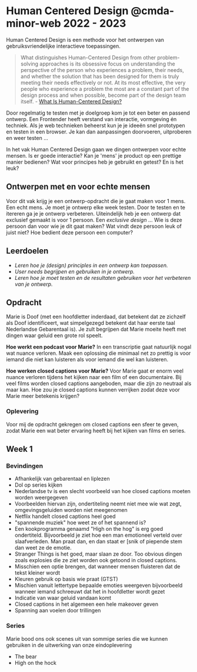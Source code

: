 # Human Centered Design @cmda-minor-web 2022 - 2023

Human Centered Design is een  methode voor het ontwerpen van gebruiksvriendelijke interactieve toepassingen.

> What distinguishes Human-Centered Design from other problem-solving approaches is its obsessive focus on understanding the perspective of the person who experiences a problem, their needs, and whether the solution that has been designed for them is truly meeting their needs effectively or not. At its most effective, the very people who experience a problem the most are a constant part of the design process and when possible, become part of the design team itself. - [What Is Human-Centered Design?](https://medium.com/dc-design/what-is-human-centered-design-6711c09e2779)

Door regelmatig te testen met je doelgroep kom je tot een beter en passend ontwerp. 
Een Frontender heeft verstand van interactie, vormgeving én techniek. 
Als je web technieken beheerst kun je je ideeën snel prototypen en testen in een browser. Je kan dan aanpassingen doorvoeren, uitproberen en weer testen ...
        
In het vak Human Centered Design gaan we dingen ontwerpen voor echte mensen. 
Is er goede interactie? Kan je 'mens' je product op een prettige manier bedienen? 
Wat voor principes heb je gebruikt en getest? En is het leuk?

## Ontwerpen met en voor echte mensen

Voor dit vak krijg je een ontwerp-opdracht die je gaat maken voor 1 mens. 
Een echt mens. 
Je moet je ontwerp elke week testen. 
Door te testen en te itereren ga je je ontwerp verbeteren. 
Uiteindelijk heb je een ontwerp dat exclusief gemaakt is voor 1 persoon. 
Een _exclusive design_ ... 
Wie is deze persoon dan voor wie je dit gaat maken? 
Wat vindt deze persoon leuk of juist niet? 
Hoe bedient deze persoon een computer?

## Leerdoelen

- _Leren hoe je (design) principles in een ontwerp kan toepassen._
- _User needs begrijpen en gebruiken in je ontwerp._
- _Leren hoe je moet testen en de resultaten gebruiken voor het verbeteren van je ontwerp._

## Opdracht
Marie is Doof (met een hoofdletter inderdaad, dat betekent dat ze zichzelf als Doof identificeert, wat simpelgezegd betekent dat haar eerste taal Nederlandse Gebarentaal is). Je zult begrijpen dat Marie moeite heeft met dingen waar geluid een grote rol speelt.

**Hoe werkt een podcast voor Marie?**
In een transcriptie gaat natuurlijk nogal wat nuance verloren. Maak een oplossing die minimaal net zo prettig is voor iemand die niet kan luisteren als voor iemand die wel kan luisteren.

**Hoe werken closed captions voor Marie?**
Voor Marie gaat er enorm veel nuance verloren tijdens het kijken naar een film of een documentaire. Bij veel films worden closed captions aangeboden, maar die zijn zo neutraal als maar kan. Hoe zou je closed captions kunnen verrijken zodat deze voor Marie meer betekenis krijgen?

### Oplevering
Voor mij de opdracht gekregen om closed captions een sfeer te geven, zodat Marie een wat beter ervaring heeft bij het kijken van films en series.

## Week 1
### Bevindingen
* Afhankelijk van gebarentaal en liplezen
* Dol op series kijken
* Nederlandse tv is een slecht voorbeeld van hoe closed captions moeten worden weergegeven
* Voorbeelden hiervan zijn, ondertiteling neemt niet mee wie wat zegt, omgevingsgeluiden worden niet meegenomen
* Netflix handelt closed captions heel goed
* "spannende muziek" hoe weet ze of het spannend is?
* Een kookprogramma genaamd "High on the hog" is erg goed ondertiteld. Bijvoorbeeld je ziet hoe een man emotioneel verteld over slaafverleden. Man praat dan, en dan staat er [snik of piepende stem dan weet ze de emotie. 
* Stranger Things is het goed, maar slaan ze door. Too obvious dingen zoals explosies die ze ziet worden ook getoond in closed captions.
* Misschien een optie brengen, dat wanneer mensen fluisteren dat de tekst kleiner wordt
* Kleuren gebruik op basis wie praat (GTST)
* Mischien vanuit lettertype bepaalde emoties weergeven bijvoorbeeld wanneer iemand schreeuwt dat het in hoofdletter wordt gezet
* Indicatie van waar geluid vandaan komt
* Closed captions in het algemeen een hele makeover geven
* Spanning aan voelen door trillingen

### Series
Marie bood ons ook scenes uit van sommige series die we kunnen gebruiken in de uitwerking van onze eindoplevering

* The bear
* High on the hock




